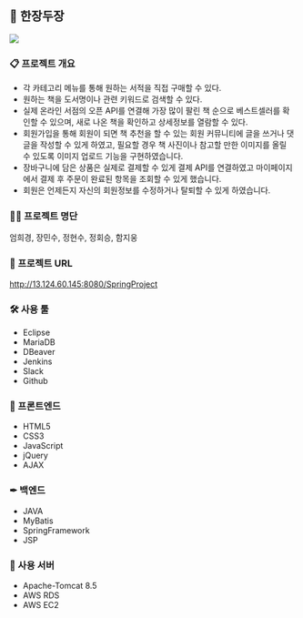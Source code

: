 ## 📘 한장두장
<img src="Docs/smary.gif">

### 📋 프로젝트 개요
* 각 카테고리 메뉴를 통해 원하는 서적을 직접 구매할 수 있다.
* 원하는 책을 도서명이나 관련 키워드로 검색할 수 있다.
* 실제 온라인 서점의 오픈 API를 연결해 가장 많이 팔린 책 순으로 베스트셀러를 확인할 수 있으며, 새로 나온 책을 확인하고 상세정보를 열람할 수 있다.
* 회원가입을 통해 회원이 되면 책 추천을 할 수 있는 회원 커뮤니티에 글을 쓰거나 댓글을 작성할 수 있게 하였고, 필요할 경우 책 사진이나 참고할 만한 이미지를 올릴 수 있도록 이미지 업로드 기능을 구현하였습니다.
* 장바구니에 담은 상품은 실제로 결제할 수 있게 결제 API를 연결하였고 마이페이지에서 결제 후 주문이 완료된 항목을 조회할 수 있게 했습니다.
* 회원은 언제든지 자신의 회원정보를 수정하거나 탈퇴할 수 있게 하였습니다.

### 👫👬 프로젝트 명단
엄희경, 장민수, 정현수, 정회승, 함지웅


### :link: 프로젝트 URL
http://13.124.60.145:8080/SpringProject


### 🛠 사용 툴
* Eclipse
* MariaDB
* DBeaver
* Jenkins
* Slack
* Github


### 🎈 프론트엔드
* HTML5
* CSS3
* JavaScript
* jQuery
* AJAX


### ✒ 백엔드
* JAVA
* MyBatis
* SpringFramework
* JSP


### 📌 사용 서버
* Apache-Tomcat 8.5
* AWS RDS
* AWS EC2
